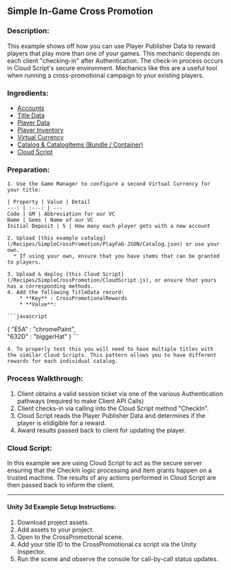 ## Simple In-Game Cross Promotion 
### Description:
This example shows off how you can use Player Publisher Data to reward players that play more than one of your games. This mechanic depends on each client "checking-in" after Authentication. The check-in process occurs in Cloud Script's secure environment. Mechanics like this are a useful tool when running a cross-promotional campaign to your existing players. 

### Ingredients:
  * [Accounts](https://api.playfab.com/docs/building-blocks#Accounts)
  * [Title Data](https://api.playfab.com/docs/building-blocks#Title_Data)
  * [Player Data](https://api.playfab.com/docs/building-blocks#Player_Data)
  * [Player Inventory](https://api.playfab.com/docs/building-blocks#Player_Inventory)
  * [Virtual Currency](https://api.playfab.com/docs/building-blocks#Virtual_Currency)
  * [Catalog & CatalogItems (Bundle / Container)](https://api.playfab.com/docs/building-blocks#Catalog)
  * [Cloud Script](https://api.playfab.com/docs/building-blocks#Cloud_Script)

### Preparation:
	1. Use the Game Manager to configure a second Virtual Currency for your title:

	| Property | Value | Detail
	---: | :---: | --- 
	Code | GM | Abbreviation for our VC
	Name | Gems | Name of our VC
	Initial Deposit | 5 | How many each player gets with a new account

	2. Upload [this example catalog](/Recipes/SimpleCrossPromotion/PlayFab-JSON/Catalog.json) or use your own.
	  * If using your own, ensure that you have items that can be granted to players.

	3. Upload & deploy [this Cloud Script](/Recipes/SimpleCrossPromotion/CloudScript.js), or ensure that yours has a corresponding methods.  
	4. Add the following TitleData record:
		* **Key** : CrossPromotionalRewards
		* **Value**: 

	```javascript
{ 
	"E5A" : "chromePaint",  
	"632D" : "biggerHat" 
}
	``` 

	4. To properly test this you will need to have multiple titles with the similar Cloud Scripts. This pattern allows you to have different rewards for each individual catalog.

### Process Walkthrough:
  1. Client obtains a valid session ticket via one of the various Authentication pathways (required to make Client API Calls)
  2. Client checks-in via calling into the Cloud Script method "CheckIn". 
  3. Cloud Script reads the Player Publisher Data and determines if the player is elidigible for a reward.
  4. Award results passed back to client for updating the player.


### Cloud Script:
In this example we are using Cloud Script to act as the secure server ensuring that the CheckIn logic processing and item grants happen on a trusted machine. The results of any actions performed in Cloud Script are then passed back to inform the client.

----

#### Unity 3d Example Setup Instructions:
  1. Download project assets. 
  2. Add assets to your project. 
  3. Open to the CrossPromotional scene.
  4. Add your title ID to the CrossPromotional.cs script via the Unity Inspector.
  5. Run the scene and observe the console for call-by-call status updates.